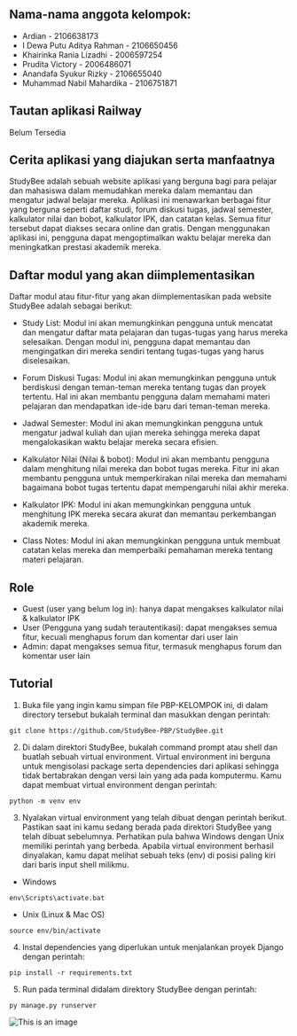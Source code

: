 ## Nama-nama anggota kelompok:
- Ardian - 2106638173
- I Dewa Putu Aditya Rahman - 2106650456
- Khairinka Rania Lizadhi - 2006597254
- Prudita Victory - 2006486071 
- Anandafa Syukur Rizky - 2106655040
- Muhammad Nabil Mahardika - 2106751871

## Tautan aplikasi Railway
Belum Tersedia

## Cerita aplikasi yang diajukan serta manfaatnya
StudyBee adalah sebuah website aplikasi yang berguna bagi para pelajar dan mahasiswa dalam memudahkan mereka dalam memantau dan mengatur jadwal belajar mereka. Aplikasi ini menawarkan berbagai fitur yang berguna seperti daftar studi, forum diskusi tugas, jadwal semester, kalkulator nilai dan bobot, kalkulator IPK, dan catatan kelas. Semua fitur tersebut dapat diakses secara online dan gratis.
Dengan menggunakan aplikasi ini, pengguna dapat mengoptimalkan waktu belajar mereka dan meningkatkan prestasi akademik mereka.

## Daftar modul yang akan diimplementasikan
Daftar modul atau fitur-fitur yang akan diimplementasikan pada website StudyBee adalah sebagai berikut:

- Study List: Modul ini akan memungkinkan pengguna untuk mencatat dan mengatur daftar mata pelajaran dan tugas-tugas yang harus mereka selesaikan. Dengan modul ini, pengguna dapat memantau dan mengingatkan diri mereka sendiri tentang tugas-tugas yang harus diselesaikan.

- Forum Diskusi Tugas: Modul ini akan memungkinkan pengguna untuk berdiskusi dengan teman-teman mereka tentang tugas dan proyek tertentu. Hal ini akan membantu pengguna dalam memahami materi pelajaran dan mendapatkan ide-ide baru dari teman-teman mereka.

- Jadwal Semester: Modul ini akan memungkinkan pengguna untuk mengatur jadwal kuliah dan ujian mereka sehingga mereka dapat mengalokasikan waktu belajar mereka secara efisien.

- Kalkulator Nilai (Nilai & bobot): Modul ini akan membantu pengguna dalam menghitung nilai mereka dan bobot tugas mereka. Fitur ini akan membantu pengguna untuk memperkirakan nilai mereka dan memahami bagaimana bobot tugas tertentu dapat mempengaruhi nilai akhir mereka.

- Kalkulator IPK: Modul ini akan memungkinkan pengguna untuk menghitung IPK mereka secara akurat dan memantau perkembangan akademik mereka.

- Class Notes: Modul ini akan memungkinkan pengguna untuk membuat catatan kelas mereka dan memperbaiki pemahaman mereka tentang materi pelajaran.

## Role
- Guest (user yang belum log in): hanya dapat mengakses kalkulator nilai & kalkulator IPK
- User (Pengguna yang sudah terautentikasi): dapat mengakses semua fitur, kecuali menghapus forum dan komentar dari user lain
- Admin: dapat mengakses semua fitur, termasuk menghapus forum dan komentar user lain

## Tutorial

1. Buka file yang ingin kamu simpan file PBP-KELOMPOK ini, di dalam directory tersebut bukalah terminal dan masukkan dengan perintah:
```
git clone https://github.com/StudyBee-PBP/StudyBee.git
```

2. Di dalam direktori StudyBee, bukalah command prompt atau shell dan buatlah sebuah virtual environment. Virtual environment ini berguna untuk mengisolasi package serta dependencies dari aplikasi sehingga tidak bertabrakan dengan versi lain yang ada pada komputermu. Kamu dapat membuat virtual environment dengan perintah:
```
python -m venv env
```

3. Nyalakan virtual environment yang telah dibuat dengan perintah berikut. Pastikan saat ini kamu sedang berada pada direktori StudyBee yang telah dibuat sebelumnya. Perhatikan pula bahwa Windows dengan Unix memiliki perintah yang berbeda. Apabila virtual environment berhasil dinyalakan, kamu dapat melihat sebuah teks (env) di posisi paling kiri dari baris input shell milikmu.
- Windows 
```
env\Scripts\activate.bat
```
- Unix (Linux & Mac OS)
```
source env/bin/activate
```

4. Instal dependencies yang diperlukan untuk menjalankan proyek Django dengan perintah:
```
pip install -r requirements.txt
```

5. Run pada terminal didalam direktory StudyBee dengan perintah:
```
py manage.py runserver
```

![This is an image](https://myoctocat.com/assets/images/base-octocat.svg)